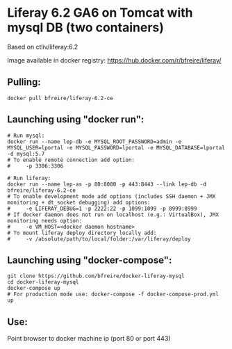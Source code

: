 Liferay 6.2 GA6 on Tomcat with mysql DB (two containers)
==========================================================

Based on ctliv/liferay:6.2

Image available in docker registry: https://hub.docker.com/r/bfreire/liferay/

## Pulling:

```
docker pull bfreire/liferay-6.2-ce
```

## Launching using "docker run":

```
# Run mysql:
docker run --name lep-db -e MYSQL_ROOT_PASSWORD=admin -e MYSQL_USER=lportal -e MYSQL_PASSWORD=lportal -e MYSQL_DATABASE=lportal -d mysql:5.7
# To enable remote connection add option:
#     -p 3306:3306

# Run liferay:
docker run --name lep-as -p 80:8080 -p 443:8443 --link lep-db -d bfreire/liferay-6.2-ce
# To enable development mode add options (includes SSH daemon + JMX monitoring + dt_socket debugging) add options:
#     -e LIFERAY_DEBUG=1 -p 2222:22 -p 1099:1099 -p 8999:8999
# If docker daemon does not run on localhost (e.g.: VirtualBox), JMX monitoring needs option: 
#     -e VM_HOST=<docker daemon hostname>
# To mount liferay deploy directory locally add: 
#     -v /absolute/path/to/local/folder:/var/liferay/deploy
```

## Launching using "docker-compose":

```
git clone https://github.com/bfreire/docker-liferay-mysql
cd docker-liferay-mysql
docker-compose up
# For production mode use: docker-compose -f docker-compose-prod.yml up
```

## Use:

Point browser to docker machine ip (port 80 or port 443)
